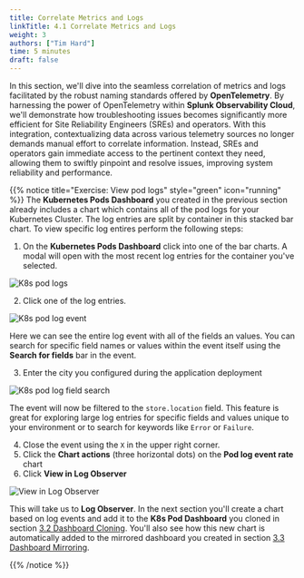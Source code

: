 ```yaml
---
title: Correlate Metrics and Logs
linkTitle: 4.1 Correlate Metrics and Logs
weight: 3
authors: ["Tim Hard"]
time: 5 minutes
draft: false
---
```


In this section, we'll dive into the seamless correlation of metrics and logs facilitated by the robust naming standards offered by **OpenTelemetry**. By harnessing the power of OpenTelemetry within **Splunk Observability Cloud**, we'll demonstrate how troubleshooting issues becomes significantly more efficient for Site Reliability Engineers (SREs) and operators. With this integration, contextualizing data across various telemetry sources no longer demands manual effort to correlate information. Instead, SREs and operators gain immediate access to the pertinent context they need, allowing them to swiftly pinpoint and resolve issues, improving system reliability and performance. 

{{% notice title="Exercise: View pod logs" style="green" icon="running" %}}
The **Kubernetes Pods Dashboard** you created in the previous section already includes a chart which contains all of the pod logs for your Kubernetes Cluster. The log entries are split by container in this stacked bar chart. To view specific log entires perform the following steps:

1. On the **Kubernetes Pods Dashboard** click into one of the bar charts. A modal will open with the most recent log entries for the container you've selected.

![K8s pod logs](../../images/k8s-pod-logs.png?width=40vw)

2. Click one of the log entries. 

![K8s pod log event](../../images/k8s-pod-log-event.png?width=40vw)

Here we can see the entire log event with all of the fields an values. You can search for specific field names or values within the event itself using the **Search for fields** bar in the event.

3. Enter the city you configured during the application deployment

![K8s pod log field search](../../images/k8s-pod-log-field-search.png?width=40vw)

The event will now be filtered to the `store.location` field. This feature is great for exploring large log entries for specific fields and values unique to your environment or to search for keywords like `Error` or `Failure`.

4. Close the event using the `X` in the upper right corner. 
5. Click the **Chart actions** (three horizontal dots) on the **Pod log event rate** chart
6. Click **View in Log Observer**

![View in Log Observer](../../images/k8s-pod-loc.png?width=40vw)

This will take us to **Log Observer**. In the next section you'll create a chart based on log events and add it to the **K8s Pod Dashboard** you cloned in section [3.2 Dashboard Cloning](../../3-reuse-content-across-teams/2-clone-dashboards). You'll also see how this new chart is automatically added to the mirrored dashboard you created in section [3.3 Dashboard Mirroring](../../3-reuse-content-across-teams/3-mirror-dashboards).

{{% /notice %}}